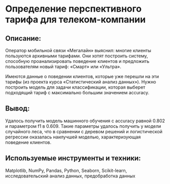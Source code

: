 # Определение перспективного тарифа для телеком-компании

## Описание:
Оператор мобильной связи «Мегалайн» выяснил: многие клиенты пользуются архивными тарифами. Они хотят построить систему, способную проанализировать поведение клиентов и предложить пользователям новый тариф: «Смарт» или «Ультра».

Имеются данные о поведении клиентов, которые уже перешли на эти тарифы (из проекта курса «Статистический анализ данных»). Нужно построить модель для задачи классификации, которая выберет подходящий тариф с максимально большим значением accuracy.

## Вывод:
Удалось получить модель машинного обучения с accuracy равной 0.802 и параметром f1 в 0.609. Такие параметры удалось получить у модели случайного леса, что в сравнении с деревом решений и логистической регрессии оказалась наилучшей моделью, характеризующая поведение клиентов.

## Используемые инструменты и техники:
Matplotlib, NumPy, Pandas, Python, Seaborn, Scikit-learn, исследовательский анализ данных, предобработка данных
